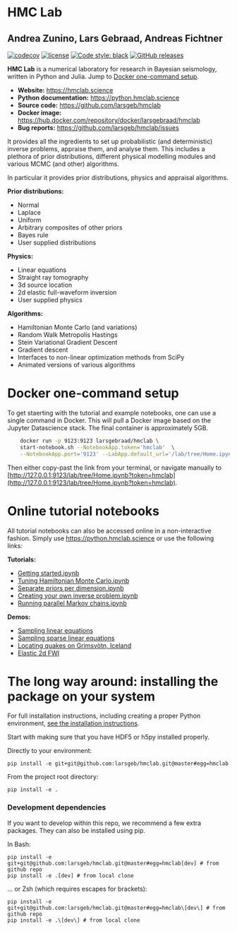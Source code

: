 # HMC Lab
## Andrea Zunino, Lars Gebraad, Andreas Fichtner

[![codecov](https://codecov.io/gh/larsgeb/hmclab/branch/master/graph/badge.svg?token=6svV9YDRhd)](https://codecov.io/gh/larsgeb/hmclab) [![license](https://img.shields.io/badge/license-BSD%203--Clause-blue.svg)](https://opensource.org/licenses/BSD-3-Clause) [![Code style: black](https://img.shields.io/badge/code%20style-black-000000.svg)](https://github.com/psf/black) [![GitHub releases](https://img.shields.io/badge/download-latest%20release-green.svg)](https://github.com/larsgeb/hmclab/releases/latest)

**HMC Lab** is a numerical laboratory for research in Bayesian seismology, written in Python and Julia. Jump to [Docker one-command setup](#docker-one-command-setup).

- **Website:** https://hmclab.science
- **Python documentation:** https://python.hmclab.science
- **Source code:** https://github.com/larsgeb/hmclab
- **Docker image:** https://hub.docker.com/repository/docker/larsgebraad/hmclab
- **Bug reports:** https://github.com/larsgeb/hmclab/issues

It provides all the ingredients to set up probabilistic (and deterministic) inverse
problems, appraise them, and analyse them. This includes a plethora of prior
distributions, different physical modelling modules and various MCMC (and
other) algorithms. 

In particular it provides prior distributions, physics and appraisal algorithms.

**Prior distributions:**
- Normal
- Laplace
- Uniform
- Arbitrary composites of other priors
- Bayes rule
- User supplied distributions

**Physics:**
- Linear equations
- Straight ray tomography
- 3d source location
- 2d elastic full-waveform inversion
- User supplied physics

**Algorithms:**
- Hamiltonian Monte Carlo (and variations)
- Random Walk Metropolis Hastings
- Stein Variational Gradient Descent
- Gradient descent
- Interfaces to non-linear optimization methods from SciPy
- Animated versions of various algorithms

# <a name="docker"></a>Docker one-command setup

To get staerting with the tutorial and example notebooks, one can use a single command
in Docker. This will pull a Docker image based on the Jupyter Datascience stack. The
final container is approximately 5GB.

```bash
    docker run -p 9123:9123 larsgebraad/hmclab \
    start-notebook.sh --NotebookApp.token='hmclab'  \
    --NotebookApp.port='9123' --LabApp.default_url='/lab/tree/Home.ipynb'
```

Then either copy-past the link from your terminal, or navigate manually to [http://127.0.0.1:9123/lab/tree/Home.ipynb?token=hmclab](http://127.0.0.1:9123/lab/tree/Home.ipynb?token=hmclab).

# Online tutorial notebooks

All tutorial notebooks can also be accessed online in a non-interactive fashion. Simply 
use https://python.hmclab.science or use the following links:

**Tutorials:**

- [Getting started.ipynb](notebooks/tutorials/0%20-%20Getting%20started.ipynb)
- [Tuning Hamiltonian Monte Carlo.ipynb](notebooks/tutorials/1%20-%20Tuning%20Hamiltonian%20Monte%20Carlo.ipynb)
- [Separate priors per dimension.ipynb](notebooks/tutorials/2%20-%20Separate%20priors%20per%20dimension.ipynb)
- [Creating your own inverse problem.ipynb](notebooks/tutorials/3%20-%20Creating%20your%20own%20inverse%20problem.ipynb)
- [Running parallel Markov chains.ipynb](notebooks/tutorials/4%20-%20Running%20parallel%20Markov%20chains.ipynb)

**Demos:**

- [Sampling linear equations](notebooks/examples/Sampling%20linear%20equations.ipynb)
- [Sampling sparse linear equations](notebooks/examples/Sampling%20sparse%20linear%20equations.ipynb)
- [Locating quakes on Grimsvötn, Iceland](notebooks/examples/Locating%20quakes%20on%20Grimsvötn%2C%20Iceland.ipynb)
- [Elastic 2d FWI](notebooks/examples/Elastic%202d%20FWI.ipynb)


# The long way around: installing the package on your system

For full installation instructions, including creating a proper Python environment, [see the installation instructions](https://python.hmclab.science/setup.html). 

Start with making sure that you have HDF5 or h5py installed properly.

Directly to your environment:

```
pip install -e git+git@github.com:larsgeb/hmclab.git@master#egg=hmclab
```

From the project root directory:

```
pip install -e .
```

### Development dependencies

If you want to develop within this repo, we recommend a few extra packages. They can also be installed using pip.

In Bash:

```
pip install -e git+git@github.com:larsgeb/hmclab.git@master#egg=hmclab[dev] # from github repo
pip install -e .[dev] # from local clone
```

... or Zsh (which requires escapes for brackets):

```
pip install -e git+git@github.com:larsgeb/hmclab.git@master#egg=hmclab\[dev\] # from github repo
pip install -e .\[dev\] # from local clone
```

